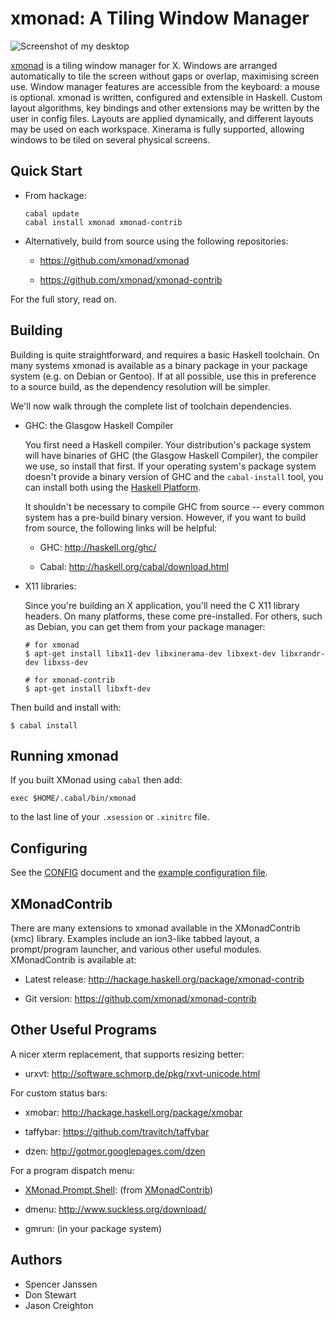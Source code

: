 # xmonad: A Tiling Window Manager

![Screenshot of my desktop](https://gitlab.com/dwt1/dotfiles/raw/master/.screenshots/dotfiles05.png) 

[xmonad][] is a tiling window manager for X. Windows are arranged
automatically to tile the screen without gaps or overlap, maximising
screen use. Window manager features are accessible from the keyboard:
a mouse is optional. xmonad is written, configured and extensible in
Haskell. Custom layout algorithms, key bindings and other extensions
may be written by the user in config files. Layouts are applied
dynamically, and different layouts may be used on each
workspace. Xinerama is fully supported, allowing windows to be tiled
on several physical screens.

## Quick Start

  * From hackage:

        cabal update
        cabal install xmonad xmonad-contrib

  * Alternatively, build from source using the following repositories:

    - <https://github.com/xmonad/xmonad>

    - <https://github.com/xmonad/xmonad-contrib>

For the full story, read on.

## Building

Building is quite straightforward, and requires a basic Haskell toolchain.
On many systems xmonad is available as a binary package in your
package system (e.g. on Debian or Gentoo). If at all possible, use this
in preference to a source build, as the dependency resolution will be
simpler.

We'll now walk through the complete list of toolchain dependencies.

  * GHC: the Glasgow Haskell Compiler

    You first need a Haskell compiler. Your distribution's package
    system will have binaries of GHC (the Glasgow Haskell Compiler),
    the compiler we use, so install that first. If your operating
    system's package system doesn't provide a binary version of GHC
    and the `cabal-install` tool, you can install both using the
    [Haskell Platform][platform].

    It shouldn't be necessary to compile GHC from source -- every common
    system has a pre-build binary version.  However, if you want to
    build from source, the following links will be helpful:

      - GHC: <http://haskell.org/ghc/>

      - Cabal: <http://haskell.org/cabal/download.html>

  * X11 libraries:

    Since you're building an X application, you'll need the C X11
    library headers. On many platforms, these come pre-installed. For
    others, such as Debian, you can get them from your package manager:

        # for xmonad
        $ apt-get install libx11-dev libxinerama-dev libxext-dev libxrandr-dev libxss-dev

        # for xmonad-contrib
        $ apt-get install libxft-dev

Then build and install with:

    $ cabal install

## Running xmonad

If you built XMonad using `cabal` then add:

    exec $HOME/.cabal/bin/xmonad

to the last line of your `.xsession` or `.xinitrc` file.

## Configuring

See the [CONFIG][] document and the [example configuration file][example-config].

## XMonadContrib

There are many extensions to xmonad available in the XMonadContrib
(xmc) library. Examples include an ion3-like tabbed layout, a
prompt/program launcher, and various other useful modules.
XMonadContrib is available at:

  * Latest release: <http://hackage.haskell.org/package/xmonad-contrib>

  * Git version: <https://github.com/xmonad/xmonad-contrib>

## Other Useful Programs

A nicer xterm replacement, that supports resizing better:

  * urxvt: <http://software.schmorp.de/pkg/rxvt-unicode.html>

For custom status bars:

  * xmobar: <http://hackage.haskell.org/package/xmobar>

  * taffybar: <https://github.com/travitch/taffybar>

  * dzen: <http://gotmor.googlepages.com/dzen>

For a program dispatch menu:

  * [XMonad.Prompt.Shell][xmc-prompt-shell]: (from [XMonadContrib][])

  * dmenu: <http://www.suckless.org/download/>

  * gmrun: (in your package system)

## Authors

  * Spencer Janssen
  * Don Stewart
  * Jason Creighton

[xmonad]: http://xmonad.org
[xmonadcontrib]: https://hackage.haskell.org/package/xmonad-contrib
[xmc-prompt-shell]: https://hackage.haskell.org/package/xmonad-contrib/docs/XMonad-Prompt-Shell.html
[platform]: http://haskell.org/platform/
[example-config]: https://github.com/xmonad/xmonad-testing/blob/master/example-config.hs
[config]: https://github.com/xmonad/xmonad/blob/master/CONFIG

